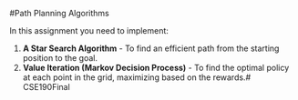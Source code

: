 #Path Planning Algorithms

In this assignment you need to implement:

1. **A Star Search Algorithm** - To find an efficient path from the starting position to the goal.
2. **Value Iteration (Markov Decision Process)** - To find the optimal policy at each point in the grid, maximizing based on the rewards.# CSE190Final
